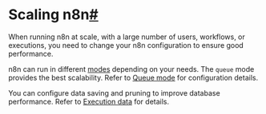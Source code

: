 [](https://github.com/n8n-io/n8n-docs/edit/main/docs/hosting/scaling/overview.md "Edit this page")

# Scaling n8n[#](#scaling-n8n "Permanent link")

When running n8n at scale, with a large number of users, workflows, or executions, you need to change your n8n configuration to ensure good performance.

n8n can run in different [modes](../queue-mode/) depending on your needs. The `queue` mode provides the best scalability. Refer to [Queue mode](../queue-mode/) for configuration details.

You can configure data saving and pruning to improve database performance. Refer to [Execution data](../execution-data/) for details.